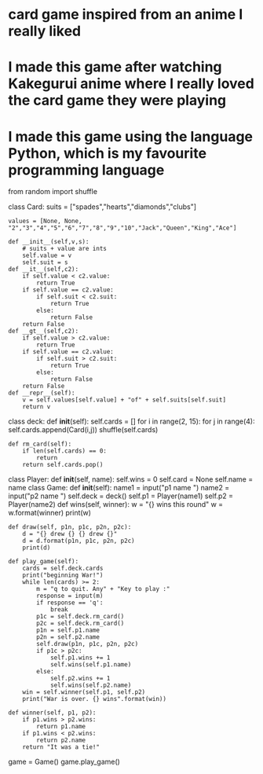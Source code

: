 # card game inspired from an anime I really liked
# I made this game after watching Kakegurui anime where I really loved the card game they were playing
# I made this game using the language Python, which is my favourite programming language

from random import shuffle

class Card:
    suits = ["spades","hearts","diamonds","clubs"]

    values = [None, None, "2","3","4","5","6","7","8","9","10","Jack","Queen","King","Ace"]

    def __init__(self,v,s):
        # suits + value are ints
        self.value = v
        self.suit = s
    def __it__(self,c2):
        if self.value < c2.value:
            return True
        if self.value == c2.value:
            if self.suit < c2.suit:
                return True
            else:
                return False
        return False
    def __gt__(self,c2):
        if self.value > c2.value:
            return True
        if self.value == c2.value:
            if self.suit > c2.suit:
                return True
            else:
                return False
        return False
    def __repr__(self):
        v = self.values[self.value] + "of" + self.suits[self.suit]
        return v
class deck:
    def __init__(self):
        self.cards = []
        for i in range(2, 15):
            for j in range(4):
                self.cards.append(Card(i,j))
        shuffle(self.cards)

    def rm_card(self):
        if len(self.cards) == 0:
            return
        return self.cards.pop()
class Player:
    def __init__(self, name):
        self.wins = 0
        self.card = None
        self.name = name
class Game:
    def __init__(self):
        name1 = input("p1 name ")
        name2 = input("p2 name ")
        self.deck = deck()
        self.p1 = Player(name1)
        self.p2 = Player(name2)
    def wins(self, winner):
        w = "{} wins this round"
        w = w.format(winner)
        print(w)

    def draw(self, p1n, p1c, p2n, p2c):
        d = "{} drew {} {} drew {}"
        d = d.format(p1n, p1c, p2n, p2c)
        print(d)

    def play_game(self):
        cards = self.deck.cards
        print("beginning War!")
        while len(cards) >= 2:
            m = "q to quit. Any" + "Key to play :"
            response = input(m)
            if response == 'q':
                break
            p1c = self.deck.rm_card()
            p2c = self.deck.rm_card()
            p1n = self.p1.name
            p2n = self.p2.name
            self.draw(p1n, p1c, p2n, p2c)
            if p1c > p2c:
                self.p1.wins += 1
                self.wins(self.p1.name)
            else:
                self.p2.wins += 1
                self.wins(self.p2.name)
        win = self.winner(self.p1, self.p2)
        print("War is over. {} wins".format(win))

    def winner(self, p1, p2):
        if p1.wins > p2.wins:
            return p1.name
        if p1.wins < p2.wins:
            return p2.name
        return "It was a tie!"
game = Game()
game.play_game()


